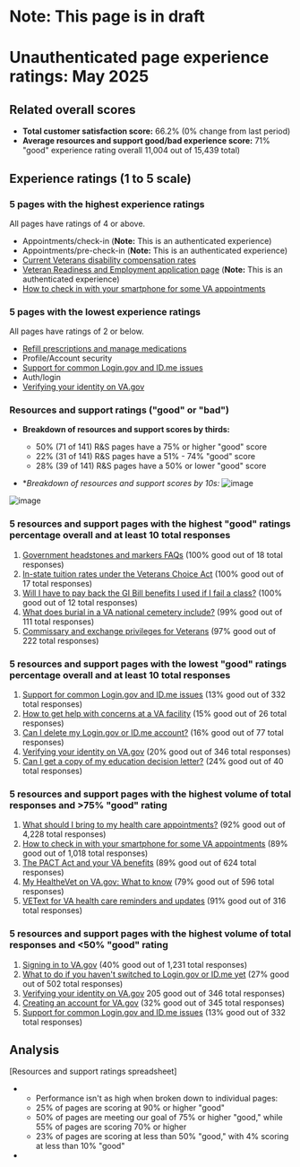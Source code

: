 # Note: This page is in draft
# Unauthenticated page experience ratings: May 2025
## Related overall scores
- **Total customer satisfaction score:** 66.2% (0% change from last period)
- **Average resources and support good/bad experience score:** 71% "good" experience rating overall 11,004 out of 15,439 total)

## Experience ratings (1 to 5 scale)

### 5 pages with the highest experience ratings 
All pages have ratings of 4 or above.
- Appointments/check-in (**Note:** This is an authenticated experience)
- Appointments/pre-check-in (**Note:** This is an authenticated experience)
- [Current Veterans disability compensation rates](https://www.va.gov/disability/compensation-rates/veteran-rates/)
- [Veteran Readiness and Employment application page](https://www.va.gov/careers-employment/vocational-rehabilitation/apply-vre-form-28-1900/) (**Note:** This is an authenticated experience)
- [How to check in with your smartphone for some VA appointments](https://www.va.gov/resources/how-to-check-in-with-your-smartphone-for-some-va-appointments/) 
      
### 5 pages with the lowest experience ratings
All pages have ratings of 2 or below.
- [Refill prescriptions and manage medications](https://www.va.gov/health-care/manage-prescriptions-medications/)
- Profile/Account security
- [Support for common Login.gov and ID.me issues](https://www.va.gov/resources/support-for-common-logingov-and-idme-issues/)
- Auth/login
- [Verifying your identity on VA.gov](https://www.va.gov/resources/verifying-your-identity-on-vagov/)
  
### Resources and support ratings ("good" or "bad")

- **Breakdown of resources and support scores by thirds:**
  - 50% (71 of 141) R&S pages have a 75% or higher "good" score
  - 22% (31 of 141) R&S pages have a 51% - 74% "good" score
  - 28% (39 of 141) R&S pages have a 50% or lower "good" score
    
- **Breakdown of resources and support scores by 10s:*
![image](https://github.com/user-attachments/assets/c5e4ffcc-330d-4e63-9e74-3854fdef5d16)

![image](https://github.com/user-attachments/assets/ebfc6783-49f4-499a-bc85-916340027bd1)

### 5 resources and support pages with the highest "good" ratings percentage overall and at least 10 total responses

1. [Government headstones and markers FAQs](https://www.va.gov/resources/government-headstones-and-markers-faqs/) (100% good out of 18 total responses)
2. [In-state tuition rates under the Veterans Choice Act](https://www.va.gov/resources/in-state-tuition-rates-under-the-veterans-choice-act/) (100% good out of 17 total responses)
3. [Will I have to pay back the GI Bill benefits I used if I fail a class?](https://www.va.gov/resources/will-i-have-to-pay-back-the-gi-bill-benefits-i-used-if-i-fail-a-class/) (100% good out of 12 total responses)
4. [What does burial in a VA national cemetery include?](https://www.va.gov/resources/what-does-burial-in-a-va-national-cemetery-include/) (99% good out of 111 total responses)
5. [Commissary and exchange privileges for Veterans](https://www.va.gov/resources/commissary-and-exchange-privileges-for-veterans/) (97% good out of 222 total responses)
   
### 5 resources and support pages with the lowest "good" ratings percentage overall and at least 10 total responses

1. [Support for common Login.gov and ID.me issues](https://www.va.gov/resources/support-for-common-logingov-and-idme-issues/) (13% good out of 332 total responses)
2. [How to get help with concerns at a VA facility](https://www.va.gov/resources/how-to-get-help-with-concerns-at-a-va-health-facility/) (15% good out of 26 total responses)
3. [Can I delete my Login.gov or ID.me account?](https://www.va.gov/resources/can-i-delete-my-logingov-or-idme-account/) (16% good out of 77 total responses)
4. [Verifying your identity on VA.gov](https://www.va.gov/resources/verifying-your-identity-on-vagov/) (20% good out of 346 total responses)
5. [Can I get a copy of my education decision letter?](https://www.va.gov/resources/can-i-get-a-copy-of-my-education-decision-letter/) (24% good out of 40 total responses)
   
### 5 resources and support pages with the highest volume of total responses and >75% "good" rating

1. [What should I bring to my health care appointments?](https://www.va.gov/resources/what-should-i-bring-to-my-health-care-appointments/) (92% good out of 4,228 total responses)
2. [How to check in with your smartphone for some VA appointments](https://www.va.gov/resources/how-to-check-in-with-your-smartphone-for-some-va-appointments/) (89% good out of 1,018 total responses)
3. [The PACT Act and your VA benefits](https://www.va.gov/resources/the-pact-act-and-your-va-benefits/) (89% good out of 624 total responses)
4. [My HealtheVet on VA.gov: What to know](https://www.va.gov/resources/my-healthevet-on-vagov-what-to-know/) (79% good out of 596 total responses)
5. [VEText for VA health care reminders and updates](https://www.va.gov/resources/vetext-for-va-health-care-reminders-and-updates/) (91% good out of 316 total responses) 
        
### 5 resources and support pages with the highest volume of total responses and <50% "good" rating

1. [Signing in to VA.gov](https://www.va.gov/resources/signing-in-to-vagov/) (40% good out of 1,231 total responses)
2. [What to do if you haven't switched to Login.gov or ID.me yet](https://www.va.gov/resources/what-to-do-if-you-havent-switched-to-logingov-or-idme-yet/) (27% good out of 502 total responses)
3. [Verifying your identity on VA.gov](https://www.va.gov/resources/verifying-your-identity-on-vagov/) 205 good out of 346 total responses)
4. [Creating an account for VA.gov](https://www.va.gov/resources/creating-an-account-for-vagov/) (32% good out of 345 total responses)
5. [Support for common Login.gov and ID.me issues](https://www.va.gov/resources/support-for-common-logingov-and-idme-issues/) (13% good out of 332 total responses)

   
## Analysis
[Resources and support ratings spreadsheet]
- - Performance isn't as high when broken down to individual pages:
  - 25% of pages are scoring at 90% or higher "good"
  - 50% of pages are meeting our goal of 75% or higher "good," while 55% of pages are scoring 70% or higher
  - 23% of pages are scoring at less than 50% "good," with 4% scoring at less than 10% "good" 
- 
